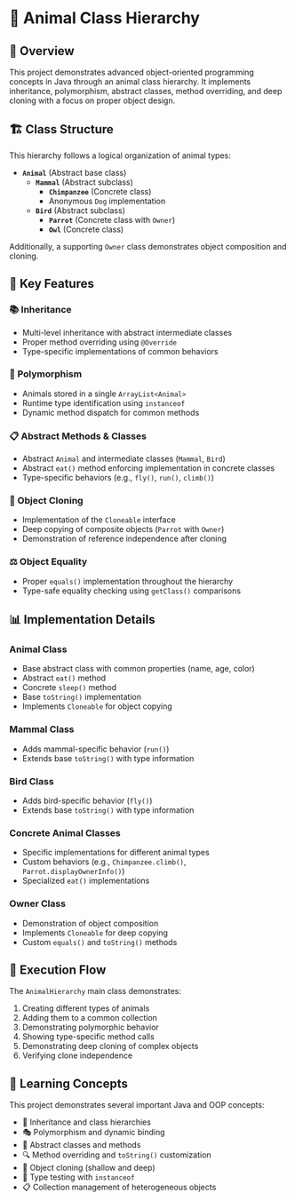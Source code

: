 # 🦁 Animal Class Hierarchy

## 🌟 Overview
This project demonstrates advanced object-oriented programming concepts in Java through an animal class hierarchy. It implements inheritance, polymorphism, abstract classes, method overriding, and deep cloning with a focus on proper object design.

## 🏗️ Class Structure
This hierarchy follows a logical organization of animal types:

- **`Animal`** (Abstract base class)
  - **`Mammal`** (Abstract subclass)
    - **`Chimpanzee`** (Concrete class)
    - Anonymous `Dog` implementation
  - **`Bird`** (Abstract subclass)
    - **`Parrot`** (Concrete class with `Owner`)
    - **`Owl`** (Concrete class)

Additionally, a supporting `Owner` class demonstrates object composition and cloning.

## 🔑 Key Features

### 📚 Inheritance
- Multi-level inheritance with abstract intermediate classes
- Proper method overriding using `@Override`
- Type-specific implementations of common behaviors

### 🧩 Polymorphism
- Animals stored in a single `ArrayList<Animal>`
- Runtime type identification using `instanceof`
- Dynamic method dispatch for common methods

### 📋 Abstract Methods & Classes
- Abstract `Animal` and intermediate classes (`Mammal`, `Bird`)
- Abstract `eat()` method enforcing implementation in concrete classes
- Type-specific behaviors (e.g., `fly()`, `run()`, `climb()`)

### 🧬 Object Cloning
- Implementation of the `Cloneable` interface
- Deep copying of composite objects (`Parrot` with `Owner`)
- Demonstration of reference independence after cloning

### ⚖️ Object Equality
- Proper `equals()` implementation throughout the hierarchy
- Type-safe equality checking using `getClass()` comparisons

## 📊 Implementation Details

### Animal Class
- Base abstract class with common properties (name, age, color)
- Abstract `eat()` method
- Concrete `sleep()` method
- Base `toString()` implementation
- Implements `Cloneable` for object copying

### Mammal Class
- Adds mammal-specific behavior (`run()`)
- Extends base `toString()` with type information

### Bird Class
- Adds bird-specific behavior (`fly()`)
- Extends base `toString()` with type information

### Concrete Animal Classes
- Specific implementations for different animal types
- Custom behaviors (e.g., `Chimpanzee.climb()`, `Parrot.displayOwnerInfo()`)
- Specialized `eat()` implementations

### Owner Class
- Demonstration of object composition
- Implements `Cloneable` for deep copying
- Custom `equals()` and `toString()` methods

## 🚀 Execution Flow
The `AnimalHierarchy` main class demonstrates:
1. Creating different types of animals
2. Adding them to a common collection
3. Demonstrating polymorphic behavior
4. Showing type-specific method calls
5. Demonstrating deep cloning of complex objects
6. Verifying clone independence

## 🧠 Learning Concepts
This project demonstrates several important Java and OOP concepts:
- 🔄 Inheritance and class hierarchies
- 🎭 Polymorphism and dynamic binding
- 🛑 Abstract classes and methods
- 🔍 Method overriding and `toString()` customization
- 👯 Object cloning (shallow and deep)
- 🧪 Type testing with `instanceof`
- 📋 Collection management of heterogeneous objects
